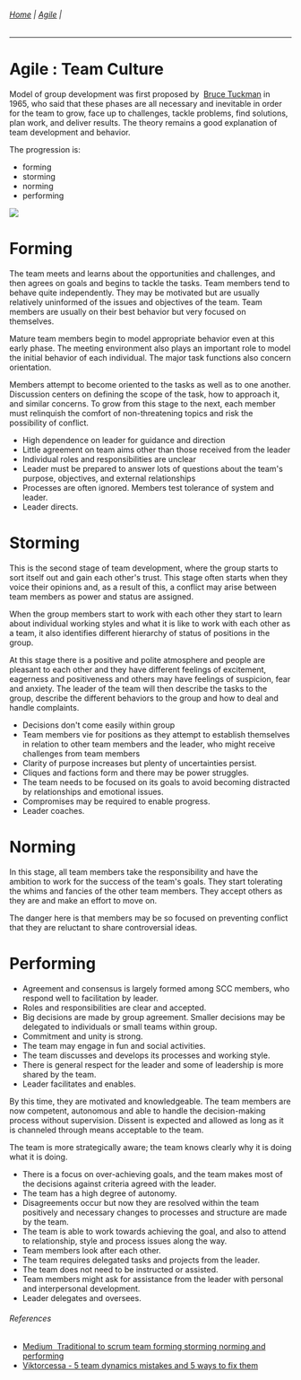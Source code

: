 ###### [Home](https://github.com/RyKaj/Documentation/blob/master/README.md) | [Agile](https://github.com/RyKaj/Documentation/tree/master/Agile/README.md) |
------------



Agile : Team Culture 
====================


Model of group development was first proposed by  [Bruce
Tuckman](https://en.wikipedia.org/wiki/Bruce_Tuckman) in
1965, who said that these phases are all necessary and inevitable in
order for the team to grow, face up to challenges, tackle problems, find
solutions, plan work, and deliver results. The theory remains a good
explanation of team development and behavior.

The progression is:

-   forming
-   storming
-   norming
-   performing

![](https://miro.medium.com/max/567/0*SM9EZUSfg2jlwEKS)


Forming
=======

The team meets and learns about the opportunities and challenges, and
then agrees on goals and begins to tackle the tasks. Team members tend
to behave quite independently. They may be motivated but are usually
relatively uninformed of the issues and objectives of the team. Team
members are usually on their best behavior but very focused on
themselves.

Mature team members begin to model appropriate behavior even at this
early phase. The meeting environment also plays an important role to
model the initial behavior of each individual. The major task functions
also concern orientation.

Members attempt to become oriented to the tasks as well as to one
another. Discussion centers on defining the scope of the task, how to
approach it, and similar concerns. To grow from this stage to the next,
each member must relinquish the comfort of non-threatening topics and
risk the possibility of conflict.

-   High dependence on leader for guidance and direction
-   Little agreement on team aims other than those received from the
    leader
-   Individual roles and responsibilities are unclear
-   Leader must be prepared to answer lots of questions about the team's
    purpose, objectives, and external relationships
-   Processes are often ignored. Members test tolerance of system and
    leader.
-   Leader directs.

Storming
========

This is the second stage of team development, where the group starts to
sort itself out and gain each other's trust. This stage often starts
when they voice their opinions and, as a result of this, a conflict may
arise between team members as power and status are assigned.

When the group members start to work with each other they start to learn
about individual working styles and what it is like to work with each
other as a team, it also identifies different hierarchy of status of
positions in the group.

At this stage there is a positive and polite atmosphere and people are
pleasant to each other and they have different feelings of excitement,
eagerness and positiveness and others may have feelings of suspicion,
fear and anxiety. The leader of the team will then describe the tasks to
the group, describe the different behaviors to the group and how to deal
and handle complaints.

-   Decisions don't come easily within group
-   Team members vie for positions as they attempt to establish themselves in relation to other team members and the leader, who might receive challenges from team members
-   Clarity of purpose increases but plenty of uncertainties persist.
-   Cliques and factions form and there may be power struggles.
-   The team needs to be focused on its goals to avoid becoming distracted by relationships and emotional issues.
-   Compromises may be required to enable progress.
-   Leader coaches.

Norming
=======

In this stage, all team members take the responsibility and have the
ambition to work for the success of the team's goals. They start
tolerating the whims and fancies of the other team members. They accept
others as they are and make an effort to move on.

The danger here is that members may be so focused on preventing conflict
that they are reluctant to share controversial ideas.

Performing
==========

-   Agreement and consensus is largely formed among SCC members, who
    respond well to facilitation by leader.
-   Roles and responsibilities are clear and accepted.
-   Big decisions are made by group agreement. Smaller decisions may be
    delegated to individuals or small teams within group.
-   Commitment and unity is strong.
-   The team may engage in fun and social activities.
-   The team discusses and develops its processes and working style.
-   There is general respect for the leader and some of leadership is
    more shared by the team.
-   Leader facilitates and enables.

By this time, they are motivated and knowledgeable. The team members are
now competent, autonomous and able to handle the decision-making process
without supervision. Dissent is expected and allowed as long as it is
channeled through means acceptable to the team.

The team is more strategically aware; the team knows clearly why it is
doing what it is doing.

-   There is a focus on over-achieving goals, and the team makes most of the decisions against criteria agreed with the leader.
-   The team has a high degree of autonomy.
-   Disagreements occur but now they are resolved within the team
    positively and necessary changes to processes and structure are made by the team.
-   The team is able to work towards achieving the goal, and also to attend to relationship, style and process issues along the way.
-   Team members look after each other.
-   The team requires delegated tasks and projects from the leader.
-   The team does not need to be instructed or assisted.
-   Team members might ask for assistance from the leader with personal and interpersonal development.
-   Leader delegates and oversees.

###### References

-   [Medium  Traditional to scrum team forming storming norming and performing](https://medium.com/@warren2lynch/traditional-to-scrum-team-forming-storming-norming-and-performing-3fd5fd1f5ea9)
-   [Viktorcessa - 5 team dynamics mistakes and 5 ways to fix them](https://www.viktorcessan.com/5-team-dynamics-mistakes-and-5-ways-to-fix-them/)

